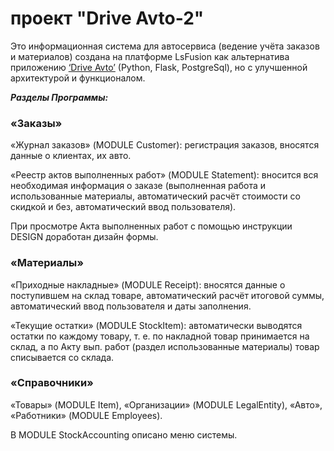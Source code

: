 # проект "Drive Avto-2"
Это информационная система для автосервиса (ведение учёта заказов и материалов) создана на платформе LsFusion как альтернатива приложению [‘Drive Avto’](https://github.com/alenaVSk/flask_sql_company) (Python, Flask, PostgreSql), 
но с улучшенной архитектурой и функционалом.

**_Разделы Программы:_**

### «Заказы» 
«Журнал заказов» (MODULE Customer):  регистрация заказов, вносятся данные о клиентах, их авто.

«Реестр актов выполненных работ» (MODULE Statement): вносится вся необходимая информация о заказе (выполненная работа и использованные материалы, автоматический расчёт стоимости со скидкой и без,
автоматический ввод пользователя).

При просмотре Акта выполненных работ с помощью инструкции DESIGN доработан дизайн формы.

### «Материалы»  
«Приходные накладные» (MODULE Receipt): вносятся данные о поступившем на склад товаре, автоматический расчёт итоговой суммы,  автоматический ввод пользователя и даты заполнения.

«Текущие остатки» (MODULE StockItem): автоматически выводятся остатки по каждому товару, т. е. по накладной товар принимается на склад, а по Акту вып. работ (раздел использованные материалы) 
товар списывается со склада.

### «Справочники»
«Товары» (MODULE Item), «Организации» (MODULE LegalEntity), «Авто», «Работники» (MODULE Employees).

В MODULE StockAccounting описано меню системы.
